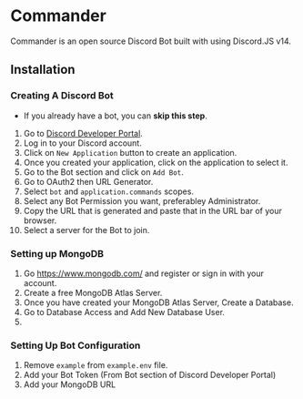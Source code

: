 # Commander
Commander is an open source Discord Bot built with using Discord.JS v14.

## Installation

### Creating A Discord Bot

- If you already have a bot, you can **skip this step**.

1. Go to [Discord Developer Portal](https://discord.com/developers/applications).
2. Log in to your Discord account.
3. Click on `New Application` button to create an application.
4. Once you created your application, click on the application to select it.
5. Go to the Bot section and click on `Add Bot`.
6. Go to OAuth2 then URL Generator.
7. Select `bot` and `application.commands` scopes.
8. Select any Bot Permission you want, preferabley Administrator.
9. Copy the URL that is generated and paste that in the URL bar of your browser.
10. Select a server for the Bot to join.

### Setting up MongoDB

1. Go https://www.mongodb.com/ and register or sign in with your account.
2. Create a free MongoDB Atlas Server.
3. Once you have created your MongoDB Atlas Server, Create a Database.
4. Go to Database Access and Add New Database User.
5. 

### Setting Up Bot Configuration

1. Remove `example` from `example.env` file.
2. Add your Bot Token (From Bot section of Discord Developer Portal)
3. Add your MongoDB URL
